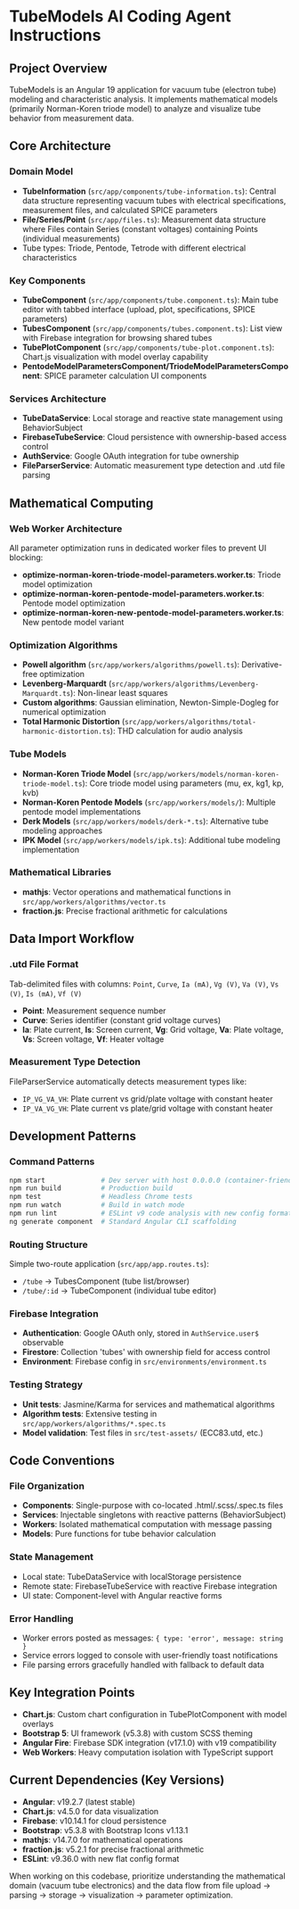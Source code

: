# TubeModels AI Coding Agent Instructions

## Project Overview

TubeModels is an Angular 19 application for vacuum tube (electron tube) modeling and characteristic analysis. It implements mathematical models (primarily Norman-Koren triode model) to analyze and visualize tube behavior from measurement data.

## Core Architecture

### Domain Model

- **TubeInformation** (`src/app/components/tube-information.ts`): Central data structure representing vacuum tubes with electrical specifications, measurement files, and calculated SPICE parameters
- **File/Series/Point** (`src/app/files.ts`): Measurement data structure where Files contain Series (constant voltages) containing Points (individual measurements)
- Tube types: Triode, Pentode, Tetrode with different electrical characteristics

### Key Components

- **TubeComponent** (`src/app/components/tube.component.ts`): Main tube editor with tabbed interface (upload, plot, specifications, SPICE parameters)
- **TubesComponent** (`src/app/components/tubes.component.ts`): List view with Firebase integration for browsing shared tubes  
- **TubePlotComponent** (`src/app/components/tube-plot.component.ts`): Chart.js visualization with model overlay capability
- **PentodeModelParametersComponent/TriodeModelParametersComponent**: SPICE parameter calculation UI components

### Services Architecture

- **TubeDataService**: Local storage and reactive state management using BehaviorSubject
- **FirebaseTubeService**: Cloud persistence with ownership-based access control
- **AuthService**: Google OAuth integration for tube ownership
- **FileParserService**: Automatic measurement type detection and .utd file parsing

## Mathematical Computing

### Web Worker Architecture

All parameter optimization runs in dedicated worker files to prevent UI blocking:

- **optimize-norman-koren-triode-model-parameters.worker.ts**: Triode model optimization
- **optimize-norman-koren-pentode-model-parameters.worker.ts**: Pentode model optimization  
- **optimize-norman-koren-new-pentode-model-parameters.worker.ts**: New pentode model variant

### Optimization Algorithms

- **Powell algorithm** (`src/app/workers/algorithms/powell.ts`): Derivative-free optimization
- **Levenberg-Marquardt** (`src/app/workers/algorithms/Levenberg-Marquardt.ts`): Non-linear least squares
- **Custom algorithms**: Gaussian elimination, Newton-Simple-Dogleg for numerical optimization
- **Total Harmonic Distortion** (`src/app/workers/algorithms/total-harmonic-distortion.ts`): THD calculation for audio analysis

### Tube Models

- **Norman-Koren Triode Model** (`src/app/workers/models/norman-koren-triode-model.ts`): Core triode model using parameters (mu, ex, kg1, kp, kvb)
- **Norman-Koren Pentode Models** (`src/app/workers/models/`): Multiple pentode model implementations
- **Derk Models** (`src/app/workers/models/derk-*.ts`): Alternative tube modeling approaches
- **IPK Model** (`src/app/workers/models/ipk.ts`): Additional tube modeling implementation

### Mathematical Libraries

- **mathjs**: Vector operations and mathematical functions in `src/app/workers/algorithms/vector.ts`
- **fraction.js**: Precise fractional arithmetic for calculations

## Data Import Workflow

### .utd File Format

Tab-delimited files with columns: `Point`, `Curve`, `Ia (mA)`, `Vg (V)`, `Va (V)`, `Vs (V)`, `Is (mA)`, `Vf (V)`

- **Point**: Measurement sequence number
- **Curve**: Series identifier (constant grid voltage curves)
- **Ia**: Plate current, **Is**: Screen current, **Vg**: Grid voltage, **Va**: Plate voltage, **Vs**: Screen voltage, **Vf**: Heater voltage

### Measurement Type Detection

FileParserService automatically detects measurement types like:

- `IP_VG_VA_VH`: Plate current vs grid/plate voltage with constant heater
- `IP_VA_VG_VH`: Plate current vs plate/grid voltage with constant heater

## Development Patterns

### Command Patterns

```bash
npm start              # Dev server with host 0.0.0.0 (container-friendly)
npm run build          # Production build
npm test               # Headless Chrome tests
npm run watch          # Build in watch mode
npm run lint           # ESLint v9 code analysis with new config format
ng generate component  # Standard Angular CLI scaffolding
```

### Routing Structure

Simple two-route application (`src/app/app.routes.ts`):
- `/tube` → TubesComponent (tube list/browser)  
- `/tube/:id` → TubeComponent (individual tube editor)

### Firebase Integration

- **Authentication**: Google OAuth only, stored in `AuthService.user$` observable
- **Firestore**: Collection 'tubes' with ownership field for access control
- **Environment**: Firebase config in `src/environments/environment.ts`

### Testing Strategy

- **Unit tests**: Jasmine/Karma for services and mathematical algorithms
- **Algorithm tests**: Extensive testing in `src/app/workers/algorithms/*.spec.ts`
- **Model validation**: Test files in `src/test-assets/` (ECC83.utd, etc.)

## Code Conventions

### File Organization

- **Components**: Single-purpose with co-located .html/.scss/.spec.ts files
- **Services**: Injectable singletons with reactive patterns (BehaviorSubject)
- **Workers**: Isolated mathematical computation with message passing
- **Models**: Pure functions for tube behavior calculation

### State Management

- Local state: TubeDataService with localStorage persistence
- Remote state: FirebaseTubeService with reactive Firebase integration
- UI state: Component-level with Angular reactive forms

### Error Handling

- Worker errors posted as messages: `{ type: 'error', message: string }`
- Service errors logged to console with user-friendly toast notifications
- File parsing errors gracefully handled with fallback to default data

## Key Integration Points

- **Chart.js**: Custom chart configuration in TubePlotComponent with model overlays
- **Bootstrap 5**: UI framework (v5.3.8) with custom SCSS theming
- **Angular Fire**: Firebase SDK integration (v17.1.0) with v19 compatibility
- **Web Workers**: Heavy computation isolation with TypeScript support

## Current Dependencies (Key Versions)

- **Angular**: v19.2.7 (latest stable)
- **Chart.js**: v4.5.0 for data visualization
- **Firebase**: v10.14.1 for cloud persistence  
- **Bootstrap**: v5.3.8 with Bootstrap Icons v1.13.1
- **mathjs**: v14.7.0 for mathematical operations
- **fraction.js**: v5.2.1 for precise fractional arithmetic
- **ESLint**: v9.36.0 with new flat config format

When working on this codebase, prioritize understanding the mathematical domain (vacuum tube electronics) and the data flow from file upload → parsing → storage → visualization → parameter optimization.
